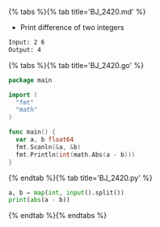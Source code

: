 {% tabs %}{% tab title='BJ_2420.md' %}

* Print difference of two integers

```txt
Input: 2 6
Output: 4
```

{% tabs %}{% tab title='BJ_2420.go' %}

```go
package main

import (
  "fmt"
  "math"
)

func main() {
  var a, b float64
  fmt.Scanln(&a, &b)
  fmt.Println(int(math.Abs(a - b)))
}
```

{% endtab %}{% tab title='BJ_2420.py' %}

```py
a, b = map(int, input().split())
print(abs(a - b))
```

{% endtab %}{% endtabs %}
